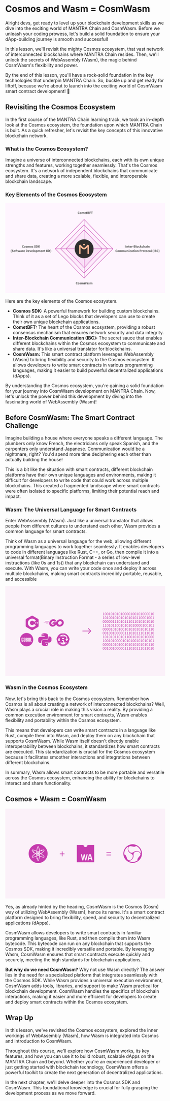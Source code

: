 # Cosmos and Wasm = CosmWasm

Alright devs, get ready to level up your blockchain development skills as we dive into the exciting world of MANTRA Chain and CosmWasm. Before we unleash your coding prowess, let's build a solid foundation to ensure your dApp-building journey is smooth and successful!

In this lesson, we'll revisit the mighty Cosmos ecosystem, that vast network of interconnected blockchains where MANTRA Chain resides. Then, we'll unlock the secrets of WebAssembly (Wasm), the magic behind CosmWasm's flexibility and power.

By the end of this lesson, you'll have a rock-solid foundation in the key technologies that underpin MANTRA Chain. So, buckle up and get ready for liftoff, because we're about to launch into the exciting world of CosmWasm smart contract development! 🚀

## Revisiting the Cosmos Ecosystem

In the first course of the MANTRA Chain learning track, we took an in-depth look at the Cosmos ecosystem, the foundation upon which MANTRA Chain is built. As a quick refresher, let's revisit the key concepts of this innovative blockchain network.

### What is the Cosmos Ecosystem?

Imagine a universe of interconnected blockchains, each with its own unique strengths and features, working together seamlessly. That's the Cosmos ecosystem. It's a network of independent blockchains that communicate and share data, creating a more scalable, flexible, and interoperable blockchain landscape.

### Key Elements of the Cosmos Ecosystem

![Mantra Chain.png](https://github.com/0xmetaschool/Learning-Projects/blob/main/assests_for_all/Building%20on%20Mantra%20-%20C2/1.%20Introduction%20to%20CosmWasm/2.%20Cosmos%20and%20Wasm%20=%20CosmWasm/Mantra_Chain.png?raw=true)

Here are the key elements of the Cosmos ecosystem.

- **Cosmos SDK:** A powerful framework for building custom blockchains. Think of it as a set of Lego blocks that developers can use to create their own unique blockchain applications.
- **CometBFT:** The heart of the Cosmos ecosystem, providing a robust consensus mechanism that ensures network security and data integrity.
- **Inter-Blockchain Communication (IBC):** The secret sauce that enables different blockchains within the Cosmos ecosystem to communicate and share data. It's like a universal translator for blockchains.
- **CosmWasm:**  This smart contract platform leverages WebAssembly (Wasm) to bring flexibility and security to the Cosmos ecosystem. It allows developers to write smart contracts in various programming languages, making it easier to build powerful decentralized applications (dApps).

By understanding the Cosmos ecosystem, you're gaining a solid foundation for your journey into CosmWasm development on MANTRA Chain. Now, let's unlock the power behind this development by diving into the fascinating world of WebAssembly (Wasm)!

## Before CosmWasm: The Smart Contract Challenge

Imagine building a house where everyone speaks a different language. The plumbers only know French, the electricians only speak Spanish, and the carpenters only understand Japanese. Communication would be a nightmare, right? You'd spend more time deciphering each other than actually building the house!

This is a bit like the situation with smart contracts, different blockchain platforms have their own unique languages and environments, making it difficult for developers to write code that could work across multiple blockchains. This created a fragmented landscape where smart contracts were often isolated to specific platforms, limiting their potential reach and impact.

### Wasm: The Universal Language for Smart Contracts

Enter WebAssembly (Wasm). Just like a universal translator that allows people from different cultures to understand each other, Wasm provides a common language for smart contracts.

Think of Wasm as a universal language for the web, allowing different programming languages to work together seamlessly. It enables developers to code in different languages like Rust, C++, or Go, then compile it into a universal format(Binary Instruction Format - a series of low-level instructions (like 0s and 1s)) that any blockchain can understand and execute. With Wasm, you can write your code once and deploy it across multiple blockchains, making smart contracts incredibly portable, reusable, and accessible

![MANTRA C2 Image 1.png](https://github.com/0xmetaschool/Learning-Projects/blob/main/assests_for_all/Building%20on%20Mantra%20-%20C2/1.%20Introduction%20to%20CosmWasm/2.%20Cosmos%20and%20Wasm%20=%20CosmWasm/MANTRA_C2_Image_1.png?raw=true)

### Wasm in the Cosmos Ecosystem

Now, let's bring this back to the Cosmos ecosystem. Remember how Cosmos is all about creating a network of interconnected blockchains? Well, Wasm plays a crucial role in making this vision a reality. By providing a common execution environment for smart contracts, Wasm enables flexibility and portability within the Cosmos ecosystem.

This means that developers can write smart contracts in a language like Rust, compile them into Wasm, and deploy them on any blockchain that supports CosmWasm. While Wasm itself doesn't directly enable interoperability between blockchains, it standardizes how smart contracts are executed. This standardization is crucial for the Cosmos ecosystem because it facilitates smoother interactions and integrations between different blockchains.

In summary, Wasm allows smart contracts to be more portable and versatile across the Cosmos ecosystem, enhancing the ability for blockchains to interact and share functionality.

## Cosmos + Wasm = CosmWasm

![MANTRA C2 Image 2.png](https://github.com/0xmetaschool/Learning-Projects/blob/main/assests_for_all/Building%20on%20Mantra%20-%20C2/1.%20Introduction%20to%20CosmWasm/2.%20Cosmos%20and%20Wasm%20=%20CosmWasm/MANTRA_C2_Image_2.png?raw=true)

Yes, as already hinted by the heading, CosmWasm is the Cosmos (Cosm) way of utilizing WebAssembly (Wasm), hence its name. It's a smart contract platform designed to bring flexibility, speed, and security to decentralized applications (dApps).

CosmWasm allows developers to write smart contracts in familiar programming languages, like Rust, and then compile them into Wasm bytecode. This bytecode can run on any blockchain that supports the Cosmos SDK, making it incredibly versatile and portable. By leveraging Wasm, CosmWasm ensures that smart contracts execute quickly and securely, meeting the high standards  for blockchain applications.

**But why do we need CosmWasm?** Why not use Wasm directly? The answer lies in the need for a specialized platform that integrates seamlessly with the Cosmos SDK. While Wasm provides a universal execution environment, CosmWasm adds tools, libraries, and support to make Wasm practical for blockchain development. CosmWasm handles the specifics of blockchain interactions, making it easier and more efficient for developers to create and deploy smart contracts within the Cosmos ecosystem.

## Wrap Up

In this lesson, we've revisited the Cosmos ecosystem, explored the inner workings of WebAssembly (Wasm), how Wasm is integrated into Cosmos and introduction to CosmWasm.

Throughout this course, we'll explore how CosmWasm works, its key features, and how you can use it to build robust, scalable dApps on the MANTRA Chain and beyond. Whether you're an experienced developer or just getting started with blockchain technology, CosmWasm offers a powerful toolkit to create the next generation of decentralized applications.

In the next chapter, we'll delve deeper into the Cosmos SDK and CosmWasm. This foundational knowledge is crucial for fully grasping the development process as we move forward.
